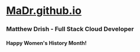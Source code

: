 # [MaDr.github.io](https://MaDrCloudDev.github.io)
### Matthew Drish - Full Stack Cloud Developer
#### Happy Women's History Month!
